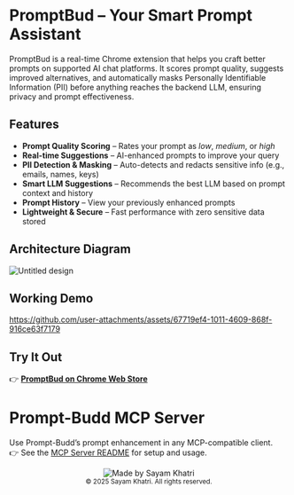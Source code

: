 
# PromptBud – Your Smart Prompt Assistant

PromptBud is a real-time Chrome extension that helps you craft better prompts on supported AI chat platforms. It scores prompt quality, suggests improved alternatives, and automatically masks Personally Identifiable Information (PII) before anything reaches the backend LLM, ensuring privacy and prompt effectiveness.


## Features

* **Prompt Quality Scoring** – Rates your prompt as *low*, *medium*, or *high*
* **Real-time Suggestions** – AI-enhanced prompts to improve your query
* **PII Detection & Masking** – Auto-detects and redacts sensitive info (e.g., emails, names, keys)
* **Smart LLM Suggestions** – Recommends the best LLM based on prompt context and history
* **Prompt History** – View your previously enhanced prompts
* **Lightweight & Secure** – Fast performance with zero sensitive data stored

## Architecture Diagram

![Untitled design](https://github.com/user-attachments/assets/ec21384b-7224-488f-9101-94a8851df1dd)

## Working Demo

https://github.com/user-attachments/assets/67719ef4-1011-4609-868f-916ce63f7179

## Try It Out

👉 **[PromptBud on Chrome Web Store](https://chromewebstore.google.com/detail/promptbud/nlablchghipjcomoacflekgiloolchen?authuser=0&hl=en)**


# Prompt-Budd MCP Server

Use Prompt-Budd’s prompt enhancement in any MCP-compatible client.  
👉 See the [MCP Server README](./mcp-server/README.md) for setup and usage.

<p align="center"> <img src="https://img.shields.io/badge/Made%20with-%E2%9D%A4%EF%B8%8F%20by%20Sayam%20Khatri-blueviolet?style=for-the-badge" alt="Made by Sayam Khatri" /> <br/> <sub>© 2025 Sayam Khatri. All rights reserved.</sub> </p>
